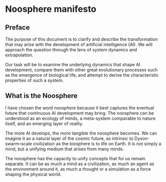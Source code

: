 # Noosphere manifesto
## Preface
The purpose of this document is to clarify and describe the transformation that may arise with the development of artificial intelligence (AI). We will approach the question through the lens of system dynamics and extrapolation.

Our task will be to examine the underlying dynamics that shape AI development, compare them with other great evolutionary processes such as the emergence of biological life, and attempt to derive the characteristic properties of such a system.

## What is the Noosphere
I have chosen the word *noosphere* because it best captures the eventual future that continuous AI development may bring. The noosphere can be understood as an ecology of minds, a meta-system comparable to nature itself, and an emerging layer of reality.

The more AI develops, the more tangible the noosphere becomes. We can imagine it as a natural layer of the cosmic future, as intrinsic to Dyson-swarm–scale civilization as the biosphere is to life on Earth. It is not simply a mind, but a unifying medium that arises from many minds.

The noosphere has the capacity to unify concepts that for us remain separate. It can be as much a mind as a civilization, as much an agent as the environment around it, as much a thought or a simulation as a force shaping the physical world.